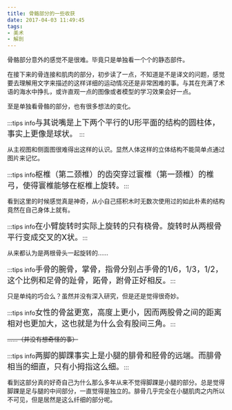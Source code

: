 ```yaml
---
title: 骨骼部分的一些收获
date: 2017-04-03 11:49:45
tags: 
- 美术
- 解剖
---
```


骨骼部分意外的感觉不是很难。毕竟只是单独看一个个的静态部件。  
   
  
在接下来的骨连接和肌肉的部分，初步读了一点，不知道是不是译文的问题，感觉要去理解用文字来描述的这样详细的运动情况还是非常困难的事。与其在充满了术语的海水中挣扎，或许直观一点的图像或者模型的学习效果会好一点。  
  
至是单独看骨骼的部分，也有很多想法的变化。  


:::tips info<font  size=4 >与其说嘴是上下两个平行的U形平面的结构的圆柱体，事实上更像是球状。 </font>:::  
  
  
从主视图和侧面图很难得出这样的认识。显然人体这样的立体结构不能简单点通过图片来记忆。


:::tips info<font  size=4 >枢椎（第二颈椎）的齿突穿过寰椎（第一颈椎）的椎弓，使得寰椎能够在枢椎上旋转。</font>:::
  
  
看到这里的时候感觉真是神奇，从小自己搭积木时无数次使用过的如此朴素的结构竟然在自己身体上就有。    


:::tips info<font  size=4 >在小臂旋转时实际上旋转的只有桡骨。旋转时从两根骨平行变成交叉的X状。</font>:::
  
  
从来都认为是两根骨头一起旋转的……


:::tips info<font  size=4 >手骨的腕骨，掌骨，指骨分别占手骨的1/6，1/3，1/2，这个比例和足骨的趾骨，跖骨，跗骨正好相反。</font>:::  


只是单纯的巧合么？虽然并没有深入研究，但是还是觉得很奇妙。


:::tips info<font  size=4 >女性的骨盆更宽，高度上更小，因而两股骨之间的距离相对也更加大，这也就是为什么会有股间三角。</font>:::


<del>  ……（并没有想奇怪的事）</del>


:::tips info<font  size=4 >两脚的脚踝事实上是小腿的腓骨和胫骨的远端。而腓骨相当的细直，只有小拇指这么细。</font>:::


看到这部分真的好奇自己为什么那么多年从来不觉得脚踝是小腿的部分。总是觉得脚踝是足与腿的中间部分，一直觉得是独立的。腓骨几乎完全在小腿肌肉之内所以不可见，但是居然是这么纤细的部分呢。